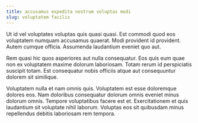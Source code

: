 ```yaml
---
title: accusamus expedita nostrum voluptas modi
slug: voluptatem facilis
---
```


Ut id vel voluptates voluptas quis quasi quasi. Est commodi quod eos voluptatem numquam accusamus quaerat. Modi provident id provident. Autem cumque officia. Assumenda laudantium eveniet quo aut.

Rem quasi hic quos asperiores aut nulla consequatur. Eos quis eum quae non ex voluptatem maxime dolorum laboriosam. Totam rerum id perspiciatis suscipit totam. Est consequatur nobis officiis atque aut consequuntur dolorem sit similique.

Voluptatem nulla et nam omnis quis. Voluptatem est esse doloremque dolores eos. Nam doloribus consequatur dolorum omnis eveniet minus dolorum omnis. Tempore voluptatibus facere est et. Exercitationem et quis laudantium sit voluptate nihil laborum. Voluptas eos sit quibusdam minus repellendus debitis laboriosam rem tempora.
